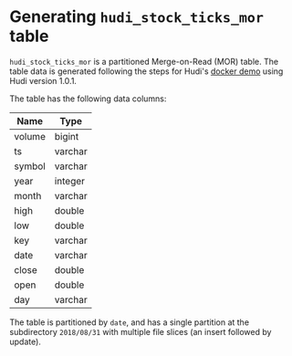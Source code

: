 # Generating `hudi_stock_ticks_mor` table

`hudi_stock_ticks_mor` is a partitioned Merge-on-Read (MOR) table. The table
data is generated following the steps for
Hudi's [docker demo](https://hudi.apache.org/docs/docker_demo) using Hudi 
version 1.0.1.

The table has the following data columns:

| Name   | Type    |
|--------|---------|
| volume | bigint  |
| ts     | varchar |
| symbol | varchar |
| year   | integer |
| month  | varchar |
| high   | double  |
| low    | double  |
| key    | varchar |
| date   | varchar |
| close  | double  |
| open   | double  |
| day    | varchar |

The table is partitioned by `date`, and has a single partition at the
subdirectory `2018/08/31` with multiple file slices (an insert followed by 
update).

